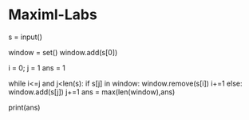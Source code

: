 # Maximl-Labs
s = input()

window = set()
window.add(s[0])

i = 0; j = 1
ans = 1

while i<=j and j<len(s):
    if s[j] in window:
        window.remove(s[i])
        i+=1
    else:
        window.add(s[j])
        j+=1
    ans = max(len(window),ans)

print(ans)
